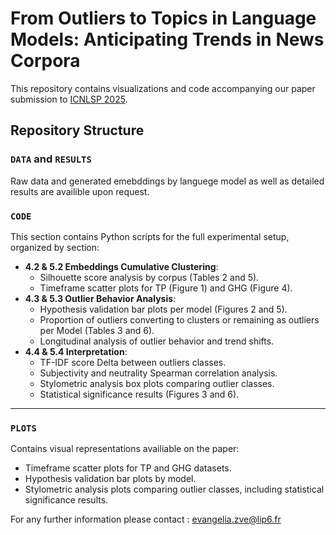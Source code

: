 # From Outliers to Topics in Language Models: Anticipating Trends in News Corpora

This repository contains visualizations and code accompanying our paper submission to [ICNLSP 2025](https://www.icnlsp.org/2025welcome/). 

## Repository Structure

### `DATA` and `RESULTS`

Raw data and generated emebddings by languege model as well as detailed results are availible upon request.

### `CODE`
This section contains Python scripts for the full experimental setup, organized by section:
- **4.2 & 5.2 Embeddings Cumulative Clustering**:
  - Silhouette score analysis by corpus (Tables 2 and 5).
  - Timeframe scatter plots for TP (Figure 1) and GHG (Figure 4).
- **4.3 & 5.3 Outlier Behavior Analysis**:
  - Hypothesis validation bar plots per model (Figures 2 and 5).
  - Proportion of outliers converting to clusters or remaining as outliers per Model (Tables 3 and 6).
  - Longitudinal analysis of outlier behavior and trend shifts.
- **4.4 & 5.4 Interpretation**:
  - TF-IDF score Delta between outliers classes.
  - Subjectivity and neutrality Spearman correlation analysis.
  - Stylometric analysis box plots comparing outlier classes.
  - Statistical significance results (Figures 3 and 6).

---

### `PLOTS`
Contains visual representations availiable on the paper:
- Timeframe scatter plots for TP and GHG datasets.
- Hypothesis validation bar plots by model.
- Stylometric analysis plots comparing outlier classes, including statistical significance results.


For any further information please contact : evangelia.zve@lip6.fr
